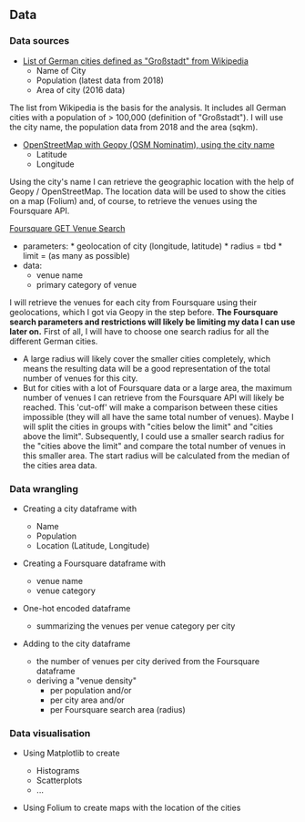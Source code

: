 ## Data

### Data sources

* [List of German cities defined as "Großstadt" from Wikipedia](https://de.wikipedia.org/wiki/Liste_der_Gro%C3%9Fst%C3%A4dte_in_Deutschland#Tabelle)
   * Name of City
   * Population (latest data from 2018)
   * Area of city (2016 data)

The list from Wikipedia is the basis for the analysis. It includes all German cities with a population of > 100,000 (definition of "Großstadt").
I will use the city name, the population data from 2018 and the area (sqkm).


* [OpenStreetMap with Geopy (OSM Nominatim), using the city name](https://geopy.readthedocs.io/en/stable/)
   * Latitude
   * Longitude

Using the city's name I can retrieve the geographic location with the help of Geopy / OpenStreetMap.
The location data will be used to show the cities on a map (Folium) and, of course, to retrieve the venues using the Foursquare API.


[Foursquare GET Venue Search](https://developer.foursquare.com/docs/api-reference/venues/search/)
   * parameters:
         * geolocation of city (longitude, latitude)
         * radius = tbd
         * limit = (as many as possible)
   * data: 
      * venue name
      * primary category of venue

I will retrieve the venues for each city from Foursquare using their geolocations, which I got via Geopy in the step before.
**The Foursquare search parameters and restrictions will likely be limiting my data I can use later on.**
First of all, I will have to choose one search radius for all the different German cities.
* A large radius will likely cover the smaller cities completely, which means the resulting data will be a good representation of the total number of venues for this city.
* But for cities with a lot of Foursquare data or a large area, the maximum number of venues I can retrieve from the Foursquare API will likely be reached. This 'cut-off' will make a comparison between these cities impossible (they will all have the same total number of venues).
Maybe I will split the cities in groups with "cities below the limit" and "cities above the limit".
Subsequently, I could use a smaller search radius for the "cities above the limit" and compare the total number of venues in this smaller area.
The start radius will be calculated from the median of the cities area data.

 ### Data wrangling
 
 * Creating a city dataframe with
    * Name
    * Population
    * Location (Latitude, Longitude)
 
 * Creating a Foursquare dataframe with
    * venue name
    * venue category
 
 * One-hot encoded dataframe
    * summarizing the venues per venue category per city
 
 * Adding to the city dataframe
    * the number of venues per city derived from the Foursquare dataframe
    * deriving a "venue density"
       * per population and/or
       * per city area and/or
       * per Foursquare search area (radius)
 
 ### Data visualisation
 
 * Using Matplotlib to create
    * Histograms
    * Scatterplots
    * ...
 
 * Using Folium to create maps with the location of the cities
